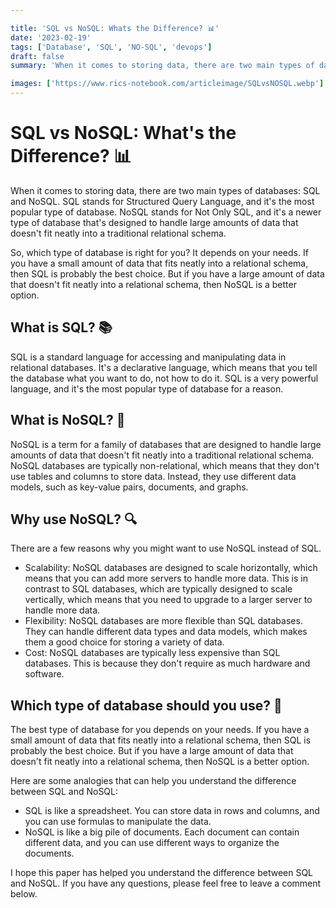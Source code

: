 ```yaml
---

title: 'SQL vs NoSQL: Whats the Difference? 📊'
date: '2023-02-19'
tags: ['Database', 'SQL', 'NO-SQL', 'devops']
draft: false
summary: 'When it comes to storing data, there are two main types of databases: SQL and NoSQL. Check out this post to learn more'

images: ['https://www.rics-notebook.com/articleimage/SQLvsNOSQL.webp']
---
```


# SQL vs NoSQL: What's the Difference? 📊

When it comes to storing data, there are two main types of databases: SQL and NoSQL. SQL stands for Structured Query Language, and it's the most popular type of database. NoSQL stands for Not Only SQL, and it's a newer type of database that's designed to handle large amounts of data that doesn't fit neatly into a traditional relational schema.

So, which type of database is right for you? It depends on your needs. If you have a small amount of data that fits neatly into a relational schema, then SQL is probably the best choice. But if you have a large amount of data that doesn't fit neatly into a relational schema, then NoSQL is a better option.

## What is SQL? 📚

SQL is a standard language for accessing and manipulating data in relational databases. It's a declarative language, which means that you tell the database what you want to do, not how to do it. SQL is a very powerful language, and it's the most popular type of database for a reason.

## What is NoSQL? 📂

NoSQL is a term for a family of databases that are designed to handle large amounts of data that doesn't fit neatly into a traditional relational schema. NoSQL databases are typically non-relational, which means that they don't use tables and columns to store data. Instead, they use different data models, such as key-value pairs, documents, and graphs.

## Why use NoSQL? 🔍

There are a few reasons why you might want to use NoSQL instead of SQL.

- Scalability: NoSQL databases are designed to scale horizontally, which means that you can add more servers to handle more data. This is in contrast to SQL databases, which are typically designed to scale vertically, which means that you need to upgrade to a larger server to handle more data.
- Flexibility: NoSQL databases are more flexible than SQL databases. They can handle different data types and data models, which makes them a good choice for storing a variety of data.
- Cost: NoSQL databases are typically less expensive than SQL databases. This is because they don't require as much hardware and software.

## Which type of database should you use? 🤔

The best type of database for you depends on your needs. If you have a small amount of data that fits neatly into a relational schema, then SQL is probably the best choice. But if you have a large amount of data that doesn't fit neatly into a relational schema, then NoSQL is a better option.

Here are some analogies that can help you understand the difference between SQL and NoSQL:

- SQL is like a spreadsheet. You can store data in rows and columns, and you can use formulas to manipulate the data.
- NoSQL is like a big pile of documents. Each document can contain different data, and you can use different ways to organize the documents.

I hope this paper has helped you understand the difference between SQL and NoSQL. If you have any questions, please feel free to leave a comment below.
